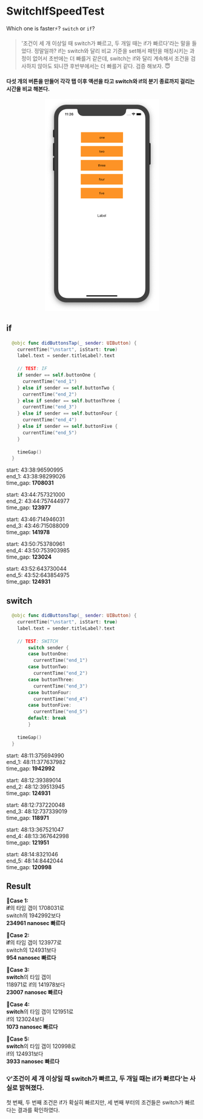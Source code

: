 # SwitchIfSpeedTest

Which one is faster⚡️? `switch` or `if`?

> '조건이 세 개 이상일 때 switch가 빠르고, 두 개일 때는 if가 빠르다'라는 말을 들었다.
> 정말일까? if는 switch와 달리 비교 기준을 set해서 패턴을 매칭시키는 과정이 없어서 초반에는 더 빠를거 같은데,
> switch는 if와 달리 계속해서 조건을 검사하지 않아도 되니깐 후반부에서는 더 빠를거 같다. 검증 해보자. 😇

#### 다섯 개의 버튼을 만들어 각각 탭 이후 액션을 타고 switch와 if의 분기 종료까지 걸리는 시간을 비교 해본다.<br>

<p align="center">
<img src="./Assets/screenshot.png" width="300">
</p>

## if
```swift
  @objc func didButtonsTap(_ sender: UIButton) {
    currentTime("\nstart", isStart: true)
    label.text = sender.titleLabel?.text
    
    // TEST: IF
    if sender == self.buttonOne {
      currentTime("end_1")
    } else if sender == self.buttonTwo {
      currentTime("end_2")
    } else if sender == self.buttonThree {
      currentTime("end_3")
    } else if sender == self.buttonFour {
      currentTime("end_4")
    } else if sender == self.buttonFive {
      currentTime("end_5")
    }
  
    timeGap()
  }
```
start: 43:38:96590995<br>
end_1: 43:38:98299026<br>
time_gap:  **1708031**<br>

start: 43:44:757321000<br>
end_2: 43:44:757444977<br>
time_gap:  **123977**<br>

start: 43:46:714946031<br>
end_3: 43:46:715088009<br>
time_gap:  **141978**<br>

start: 43:50:753780961<br>
end_4: 43:50:753903985<br>
time_gap:  **123024**<br>

start: 43:52:643730044<br>
end_5: 43:52:643854975<br>
time_gap:  **124931**<br>


## switch
```swift
  @objc func didButtonsTap(_ sender: UIButton) {
    currentTime("\nstart", isStart: true)
    label.text = sender.titleLabel?.text
    
    // TEST: SWITCH
        switch sender {
        case buttonOne:
          currentTime("end_1")
        case buttonTwo:
          currentTime("end_2")
        case buttonThree:
          currentTime("end_3")
        case buttonFour:
          currentTime("end_4")
        case buttonFive:
          currentTime("end_5")
        default: break
        }
    
    timeGap()
  }
```
start: 48:11:375694990<br>
end_1: 48:11:377637982<br>
time_gap:  **1942992**<br>

start: 48:12:39389014<br>
end_2: 48:12:39513945<br>
time_gap:  **124931**<br>

start: 48:12:737220048<br>
end_3: 48:12:737339019<br>
time_gap:  **118971**<br>

start: 48:13:367521047<br>
end_4: 48:13:367642998<br>
time_gap:  **121951**<br>

start: 48:14:8321046<br>
end_5: 48:14:8442044<br>
time_gap:  **120998**<br>

## Result

**🚩Case 1:**<br>
**if**의 타임 갭이 1708031로<br>
switch의 1942992보다<br>
**234961 nanosec 빠르다**<br>

**🚩Case 2:**<br>
**if**의 타임 갭이 123977로<br>
switch의 124931보다<br>
**954 nanosec 빠르다**<br>

**🚩Case 3:**<br>
**switch**의 타임 갭이<br> 
118971로 if의 141978보다<br> 
**23007 nanosec 빠르다**<br>

**🚩Case 4:**<br>
**switch**의 타임 갭이 121951로<br> 
if의 123024보다<br>
**1073 nanosec 빠르다**<br>

**🚩Case 5:**<br>
**switch**의 타임 갭이 120998로<br> 
if의 124931보다<br>
**3933 nanosec 빠르다**

### 💡'조건이 세 개 이상일 때 switch가 빠르고, 두 개일 때는 if가 빠르다'는 사실로 밝혀졌다.
첫 번째, 두 번째 조건은 if가 확실히 빠르지만, 세 번째 부터의 조건들은 switch가 빠르다는 결과를 확인하였다.
